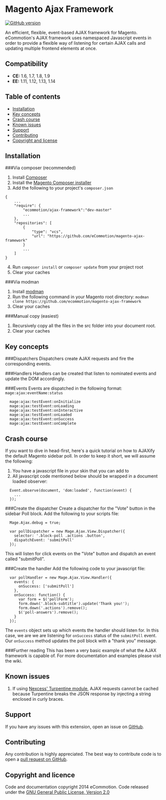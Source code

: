 Magento Ajax Framework
=====================
[![GitHub version](https://badge.fury.io/gh/ecommotion%2Fmagento-ajax-framework.svg)](http://badge.fury.io/gh/ecommotion%2Fmagento-ajax-framework)

An efficient, flexible, event-based AJAX framework for Magento. eCommotion's AJAX framework uses namespaced Javascript events in order to provide a flexible way of listening for certain AJAX calls and updating multiple frontend elements at once.



Compatibility
-------------
- **CE:** 1.6, 1.7, 1.8, 1.9
- **EE:** 1.11, 1.12, 1.13, 1.14

Table of contents
-----------------
* [Installation](#installation)
* [Key concepts](#key-concepts)
* [Crash course](#crash-course)
* [Known issues](#known-issues)
* [Support](#support)
* [Contributing](#contributing)
* [Copyright and license](#copyright-and-license)


Installation
-------------------------
###Via composer (recommended)
1. Install [Composer](https://getcomposer.org)
2. Install the [Magento Composer installer](https://github.com/magento-hackathon/magento-composer-installer)
3. Add the following to your project's `composer.json`  

```
{
    ...
    "require": {
        "ecommotion/ajax-framework":"dev-master"
        ...
    },
    "repositories": [
        {
            "type": "vcs",
            "url": "https://github.com/eCommotion/magento-ajax-framework"
        }
        ...
    ]
}
```

4. Run `composer install` or `composer update` from your project root
5. Clear your caches


###Via modman
1. Install [modman](https://github.com/colinmollenhour/modman)
2. Run the following command in your Magento root directory:
    `modman clone https://github.com/ecommotion/magento-ajax-framework`
3. Clear your caches

###Manual copy (easiest)
1. Recursively copy all the files in the src folder into your document root.
2. Clear your caches


Key concepts
------------

###Dispatchers
Dispatchers create AJAX requests and fire the corresponding events. 

###Handlers
Handlers can be created that listen to nominated events and update the DOM accordingly.

###Events
Events are dispatched in the following format: `mage:ajax:eventName:status`

```
  mage:ajax:testEvent:onInitialize
  mage:ajax:testEvent:onLoading
  mage:ajax:testEvent:onInteractive
  mage:ajax:testEvent:onLoaded
  mage:ajax:testEvent:onSuccess
  mage:ajax:testEvent:onComplete
```


Crash course
-------------
If you want to dive in head-first, here's a quick tutorial on how to AJAXify the default Magento sidebar poll.
In order to keep it short, we will assume the following:

1. You have a javascript file in your skin that you can add to
2. All javascript code mentioned below should be wrapped in a document loaded observer:  

```
  Event.observe(document, 'dom:loaded', function(event) {
    ...
  });
```


###Create the dispatcher
Create a dispatcher for the "Vote" button in the sidebar Poll block. Add the following to your scripts file:

```
  Mage.Ajax.debug = true;

  var pollDispatcher = new Mage.Ajax.View.Dispatcher({
    selector: '.block-poll .actions .button',
    dispatchEvent: 'submitPoll'
  });
```

This will listen for click events on the "Vote" button and dispatch an event called "submitPoll".

###Create the handler
Add the following code to your javascript file:

```
  var pollHandler = new Mage.Ajax.View.Handler({
    events: {
      onSuccess: ['submitPoll']
    },
    onSuccess: function() {
      var form = $('pollForm');
      form.down('.block-subtitle').update('Thank you!');
      form.down('.actions').remove();
      $('poll-answers').remove();
    }
  });
```
The `events` object sets up which events the handler should listen for. In this case, we are we are listening for `onSuccess` status of the `submitPoll` event.
Our `onSuccess` method updates the poll block with a "thank you" message.

###Further reading
This has been a very basic example of what the AJAX framework is capable of. For more documentation and examples please visit the wiki.


Known issues
-----------------
1. If using [Nexcess' Turpentine module](http://www.magentocommerce.com/magento-connect/turpentine-varnish-cache.html), AJAX requests cannot be cached because Turpentine breaks the JSON response by injecting a string enclosed in curly braces. 


Support
-------
If you have any issues with this extension, open an issue on [GitHub](https://github.com/ecommotion/magento-ajax-framework/issues).


Contributing
------------
Any contribution is highly appreciated. The best way to contribute code is to open a [pull request on GitHub](https://help.github.com/articles/using-pull-requests).


Copyright and licence
-------
Code and documentation copyright 2014 eCommotion. Code released under the [GNU General Public License, Version 2.0](http://opensource.org/licenses/GPL-2.0)


